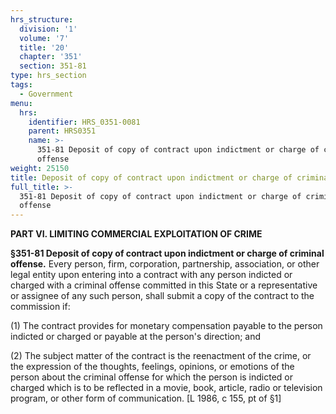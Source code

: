 ```yaml
---
hrs_structure:
  division: '1'
  volume: '7'
  title: '20'
  chapter: '351'
  section: 351-81
type: hrs_section
tags:
  - Government
menu:
  hrs:
    identifier: HRS_0351-0081
    parent: HRS0351
    name: >-
      351-81 Deposit of copy of contract upon indictment or charge of criminal
      offense
weight: 25150
title: Deposit of copy of contract upon indictment or charge of criminal offense
full_title: >-
  351-81 Deposit of copy of contract upon indictment or charge of criminal
  offense
---
```

**PART VI. LIMITING COMMERCIAL EXPLOITATION OF CRIME**

**§351-81 Deposit of copy of contract upon indictment or charge of criminal offense.** Every person, firm, corporation, partnership, association, or other legal entity upon entering into a contract with any person indicted or charged with a criminal offense committed in this State or a representative or assignee of any such person, shall submit a copy of the contract to the commission if:

(1) The contract provides for monetary compensation payable to the person indicted or charged or payable at the person's direction; and

(2) The subject matter of the contract is the reenactment of the crime, or the expression of the thoughts, feelings, opinions, or emotions of the person about the criminal offense for which the person is indicted or charged which is to be reflected in a movie, book, article, radio or television program, or other form of communication. [L 1986, c 155, pt of §1]
